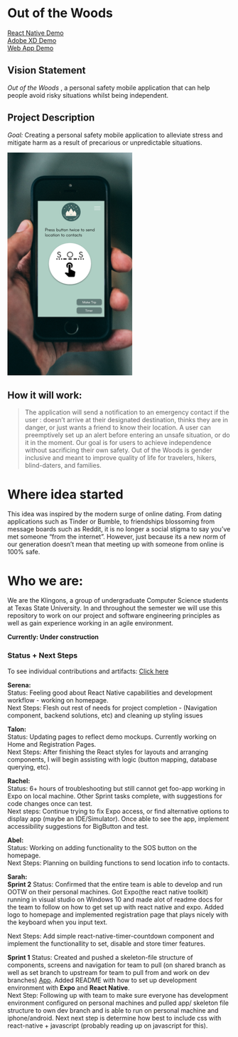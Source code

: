 # Out of the Woods
[React Native Demo](Docs/3398_sprint2_demo.mov) <br>
[Adobe XD Demo](https://xd.adobe.com/view/80b31619-94ac-4041-7646-a40ef9188a47-f682/?fullscreen)<br>
[Web App Demo](https://cs3398-s19-klingon-warriors.github.io/Out-of-the-Woods/)

## Vision Statement

 _Out of the Woods_ , a personal safety mobile application that can help people avoid risky situations whilst being independent.

## Project Description

_Goal:_ Creating a personal safety mobile application to alleviate stress and mitigate harm as a result of precarious or unpredictable situations.

<img src="Docs/Sprint1/Group 4.png" height="500px">

## How it will work:
>  The application will send a notification to an emergency contact if the user : doesn’t arrive at their designated destination, thinks they are in danger, or just wants a friend to know their location. A user can preemptively set up an alert before entering an unsafe situation, or do it in the moment. Our goal is for users to achieve independence without sacrificing their own safety. Out of the Woods is gender inclusive and meant to improve quality of life for travelers, hikers, blind-daters, and families.
# Where idea started
This idea was inspired by the modern surge of online dating. From dating applications such as Tinder or Bumble, to friendships blossoming from message boards such as Reddit, it is no longer a social stigma to say you’ve met someone “from the internet”. However, just because its a new norm of our generation doesn’t mean that meeting up with someone from online is 100% safe.


# Who we are:
We are the Klingons, a group of undergraduate Computer Science students at Texas State University. In and throughout the semester we will use this repository to work on our project and software engineering principles as well as gain experience working in an agile environment.

**Currently: Under construction**

### Status + Next Steps
To see individual contributions and artifacts: [Click here](https://github.com/cs3398-s19-klingon-warriors/Out-of-the-Woods/tree/shared/Docs)

**Serena:** <br>
Status: Feeling good about React Native capabilities and development workflow - working on homepage. <br>
Next Steps: Flesh out rest of needs for project completion - (Navigation component, backend solutions, etc) and cleaning up styling issues

**Talon:** <br>
Status: Updating pages to reflect demo mockups. Currently working on Home and Registration Pages.<br>
Next Steps: After finishing the React styles for layouts and arranging components, I will begin assisting with logic (button mapping, database querying, etc).

**Rachel:** <br>
Status: 6+ hours of troubleshooting but still cannot get foo-app working in Expo on local machine. Other Sprint tasks complete, with suggestions for code changes once can test.<br>
Next steps: Continue trying to fix Expo access, or find alternative options to display app (maybe an IDE/Simulator). Once able to see the app, implement accessibility suggestions for BigButton and test. 

**Abel:** <br>
Status: Working on adding functionality to the SOS button on the homepage.<br>
Next Steps: Planning on building functions to send location info to contacts.

**Sarah:**<br>
__Sprint 2__
Status: Confirmed that the entire team is able to develop and run OOTW on their personal machines. Got Expo(the react native toolkit) running in visual studio on Windows 10 and made alot of readme docs for the team to follow on how to get set up with react native and expo. Added logo to homepage and implemented registration page that plays nicely with the keyboard when you input text.

Next Steps: Add simple react-native-timer-countdown component and implement the functionallity to set, disable and store timer features.

__Sprint 1__
Status: Created and pushed a skeleton-file structure of components, screens and navigation for team to pull (on shared branch as well as set branch to upstream for team to pull from and work on dev branches) [App](https://github.com/cs3398-s19-klingon-warriors/Out-of-the-Woods/tree/master/App). Added README with how to set up development environment with __Expo__ and __React Native__.
<br>
Next Step: Following up with team to make sure everyone has development environment configured on personal machines and pulled app/ skeleton file structure to own dev branch and is able to run on personal machine and iphone/android. Next next step is determine how best to include css with react-native + javascript (probably reading up on javascript for this). 
